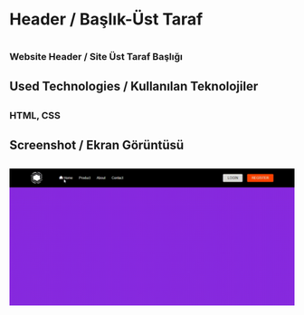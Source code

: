 <h1>Header / Başlık-Üst Taraf<h1>
<h3>Website Header / Site Üst Taraf Başlığı<h3>


<h2>Used Technologies / Kullanılan Teknolojiler<h2>
<h3>HTML, CSS <h3>


<h2>Screenshot / Ekran Görüntüsü<h2>

 ![](study1header.gif)
